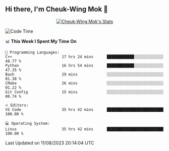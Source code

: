 ## Hi there, I'm Cheuk-Wing Mok 👋

<!--
**mozro0327/mozro0327** is a ✨ _special_ ✨ repository because its `README.md` (this file) appears on your GitHub profile.

Here are some ideas to get you started:

- 🔭 I’m currently working on ...
- 🌱 I’m currently learning ...
- 👯 I’m looking to collaborate on ...
- 🤔 I’m looking for help with ...
- 💬 Ask me about ...
- 📫 How to reach me: ...
- 😄 Pronouns: ...
- ⚡ Fun fact: ...
-->

<p align="center">
  <a href="https://github.com/mozro0327" class="rich-diff-level-one">
    <img src="https://github-readme-stats.vercel.app/api?username=mozro0327&title_color=333&text_color=777" alt="Cheuk-Wing Mok's Stats" >
    <!-- &hide=issues
    <img src="https://github-readme-stats.vercel.app/api?username=mozro0327&hide=issues&title_color=333&text_color=777" alt="Cheuk-Wing Mok's Stats" >
    -->
  </a>
</p>

<!--START_SECTION:waka-->
![Code Time](http://img.shields.io/badge/Code%20Time-1%2C839%20hrs%2053%20mins-blue)

📊 **This Week I Spent My Time On** 

```text
💬 Programming Languages: 
C++                      17 hrs 24 mins      ████████████░░░░░░░░░░░░░   48.77 % 
Python                   16 hrs 54 mins      ████████████░░░░░░░░░░░░░   47.35 % 
Bash                     29 mins             ░░░░░░░░░░░░░░░░░░░░░░░░░   01.38 % 
CMake                    26 mins             ░░░░░░░░░░░░░░░░░░░░░░░░░   01.22 % 
Git Config               15 mins             ░░░░░░░░░░░░░░░░░░░░░░░░░   00.74 % 

🔥 Editors: 
VS Code                  35 hrs 42 mins      █████████████████████████   100.00 % 

💻 Operating System: 
Linux                    35 hrs 42 mins      █████████████████████████   100.00 % 
```


 Last Updated on 11/08/2023 20:14:04 UTC
<!--END_SECTION:waka-->
